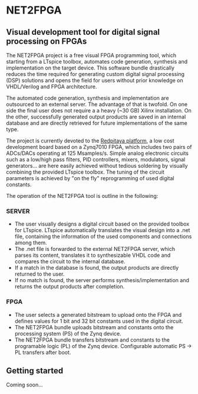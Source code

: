 # NET2FPGA
## Visual development tool for digital signal processing on FPGAs

The NET2FPGA project is a free visual FPGA programming tool, which starting from a LTspice toolbox, automates code generation, synthesis and implementation on the target device. This software bundle drastically reduces the time required for generating custom digital signal processing (DSP) solutions and opens the field for users without prior knowledge on VHDL/Verilog and FPGA architecture. 

The automated code generation, synthesis and implementation are outsourced to an external server. The advantage of that is twofold. On one side the final user does not require a a heavy (~30 GB) Xilinx installation. On the other, successfully generated output products are saved in an internal database and are directly retrieved for future implementations of the same type.

The project is currently devoted to the [Redpitaya platform](https://www.redpitaya.com/),  a low cost development board based on a Zynq7010 FPGA, which includes two pairs of ADCs/DACs operating at 125 Msamples/s. Simple analog electronic circuits such as a low/high pass filters, PID controllers, mixers, modulators, signal generators... are here easily achieved without tedious soldering by visually combining the provided LTspice toolbox. The tuning of the circuit parameters is achieved by "on the fly" reprogramming of used digital constants. 

The operation of the NET2FPGA tool is outline in the following:

### SERVER
 * The user visually designs a digital circuit based on the provided toolbox for LTspice. LTspice automatically translates the visual design into a .net file, containing the information of the used components and connections among them. 
 * The .net file is forwarded to the external NET2FPGA server, which parses its content, translates it to synthesizable VHDL code and compares the circuit to the internal database.
 * If a match in the database is found, the output products are directly returned to the user.
 * If no match is found, the server performs synthesis/implementation and returns the output products after completion.
 ### FPGA
 * The user selects a generated bitstream to upload onto the FPGA and defines values for 1 bit and 32 bit constants used in the digital circuit.
* The NET2FPGA bundle uploads bitstream and constants onto the processing system (PS) of the Zynq device.
* The NET2FPGA bundle transfers bitstream and constants to the programable logic (PL) of the Zynq device. Configurable automatic PS → PL transfers after boot.
 


## Getting started
Coming soon...
